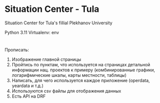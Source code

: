 # Situation Center - Tula
Situation Center for Tula's fillial Plekhanov University

Python 3.11
Virtualenv: env
#
Прописать:
1. Изображение главной страницы
2. Пройтись по пунктам, что используется на страницах детальной информации нац. проектов к примеру (комбинированные графики, логарифмические шкалы, карты местности, таблицы)
3. Написать, для чего используется каждое приложение (operdata, yeardata и т.д.)
4. Используются csv файлы для отображения данных
5. Есть API на DRF
